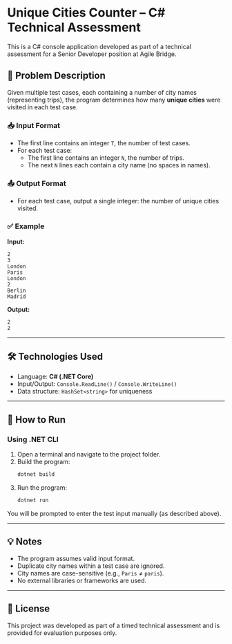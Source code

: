 # Unique Cities Counter – C# Technical Assessment

This is a C# console application developed as part of a technical assessment for a Senior Developer position at Agile Bridge.

## 🧠 Problem Description

Given multiple test cases, each containing a number of city names (representing trips), the program determines how many **unique cities** were visited in each test case.

### 📥 Input Format

- The first line contains an integer `T`, the number of test cases.
- For each test case:
  - The first line contains an integer `N`, the number of trips.
  - The next `N` lines each contain a city name (no spaces in names).

### 📤 Output Format

- For each test case, output a single integer: the number of unique cities visited.

### ✅ Example

**Input:**
```
2
3
London
Paris
London
2
Berlin
Madrid
```

**Output:**
```
2
2
```

---

## 🛠 Technologies Used

- Language: **C# (.NET Core)**
- Input/Output: `Console.ReadLine()` / `Console.WriteLine()`
- Data structure: `HashSet<string>` for uniqueness

---

## 🚀 How to Run

### Using .NET CLI

1. Open a terminal and navigate to the project folder.
2. Build the program:
   ```bash
   dotnet build
   ```
3. Run the program:
   ```bash
   dotnet run
   ```

You will be prompted to enter the test input manually (as described above).

---

## 💡 Notes

- The program assumes valid input format.
- Duplicate city names within a test case are ignored.
- City names are case-sensitive (e.g., `Paris` ≠ `paris`).
- No external libraries or frameworks are used.

---

## 🧾 License

This project was developed as part of a timed technical assessment and is provided for evaluation purposes only.
